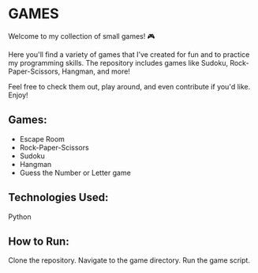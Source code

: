 # GAMES

Welcome to my collection of small games! 🎮

Here you'll find a variety of games that I’ve created for fun and to practice my programming skills. 
The repository includes games like Sudoku, Rock-Paper-Scissors, Hangman, and more!

Feel free to check them out, play around, and even contribute if you'd like. Enjoy!

## Games:
- Escape Room
- Rock-Paper-Scissors
- Sudoku
- Hangman
- Guess the Number or Letter game

## Technologies Used:
Python

## How to Run:
Clone the repository.
Navigate to the game directory.
Run the game script.

